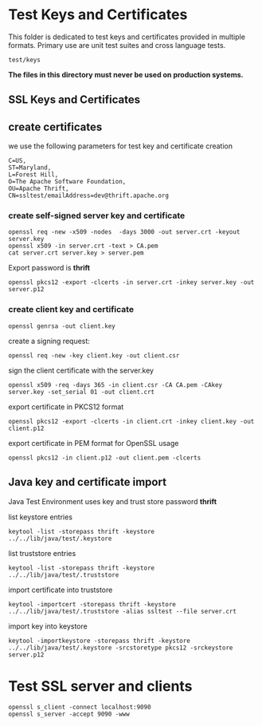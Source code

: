 # Test Keys and Certificates
This folder is dedicated to test keys and certificates provided in multiple formats.
Primary use are unit test suites and cross language tests.

    test/keys

**The files in this directory must never be used on production systems.**

## SSL Keys and Certificates


## create certificates

we use the following parameters for test key and certificate creation

    C=US,
    ST=Maryland,
    L=Forest Hill,
    O=The Apache Software Foundation,
    OU=Apache Thrift,
    CN=ssltest/emailAddress=dev@thrift.apache.org

### create self-signed server key and certificate

    openssl req -new -x509 -nodes  -days 3000 -out server.crt -keyout server.key
    openssl x509 -in server.crt -text > CA.pem
    cat server.crt server.key > server.pem

Export password is **thrift**

    openssl pkcs12 -export -clcerts -in server.crt -inkey server.key -out server.p12

### create client key and certificate

    openssl genrsa -out client.key

create a signing request:

    openssl req -new -key client.key -out client.csr

sign the client certificate with the server.key

    openssl x509 -req -days 365 -in client.csr -CA CA.pem -CAkey server.key -set_serial 01 -out client.crt

export certificate in PKCS12 format

    openssl pkcs12 -export -clcerts -in client.crt -inkey client.key -out client.p12

export certificate in PEM format for OpenSSL usage

    openssl pkcs12 -in client.p12 -out client.pem -clcerts


## Java key and certificate import
Java Test Environment uses key and trust store password **thrift**

list keystore entries

    keytool -list -storepass thrift -keystore ../../lib/java/test/.keystore

list truststore entries

    keytool -list -storepass thrift -keystore ../../lib/java/test/.truststore

import certificate into truststore

    keytool -importcert -storepass thrift -keystore ../../lib/java/test/.truststore -alias ssltest --file server.crt

import key into keystore

    keytool -importkeystore -storepass thrift -keystore ../../lib/java/test/.keystore -srcstoretype pkcs12 -srckeystore server.p12

# Test SSL server and clients

    openssl s_client -connect localhost:9090
    openssl s_server -accept 9090 -www

